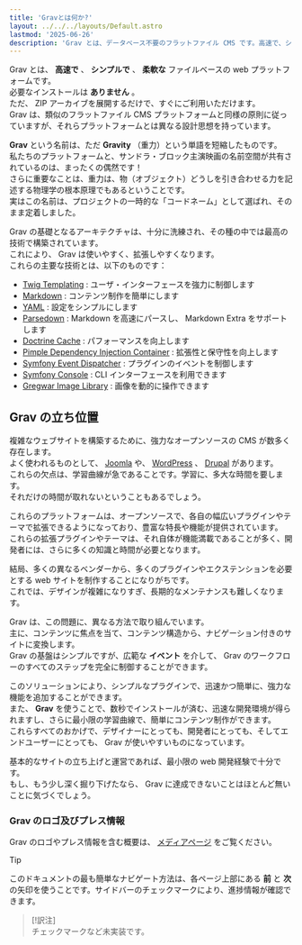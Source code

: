 ```yaml
---
title: 'Gravとは何か?'
layout: ../../../layouts/Default.astro
lastmod: '2025-06-26'
description: 'Grav とは、データベース不要のフラットファイル CMS です。高速で、シンプルかつ柔軟にサイトを構築できます。'
---
```


Grav とは、 **高速で** 、 **シンプルで** 、 **柔軟な** ファイルベースの web プラットフォームです。  
必要なインストールは **ありません** 。  
ただ、 ZIP アーカイブを展開するだけで、すぐにご利用いただけます。  
Grav は、類似のフラットファイル CMS プラットフォームと同様の原則に従っていますが、それらプラットフォームとは異なる設計思想を持っています。

**Grav** という名前は、ただ **Gravity** （重力）という単語を短縮したものです。  
私たちのプラットフォームと、サンドラ・ブロック主演映画の名前空間が共有されているのは、まったくの偶然です！  
さらに重要なことは、重力は、物（オブジェクト）どうしを引き合わせる力を記述する物理学の根本原理でもあるということです。  
実はこの名前は、プロジェクトの一時的な「コードネーム」として選ばれ、そのまま定着しました。

Grav の基礎となるアーキテクチャは、十分に洗練され、その種の中では最高の技術で構築されています。  
これにより、 Grav は使いやすく、拡張しやすくなります。  
これらの主要な技術とは、以下のものです： 

* [Twig Templating](https://twig.symfony.com/) : ユーザ・インターフェースを強力に制御します
* [Markdown](https://ja.wikipedia.org/wiki/Markdown) : コンテンツ制作を簡単にします
* [YAML](https://yaml.org) : 設定をシンプルにします
* [Parsedown](https://parsedown.org/) : Markdown を高速にパースし、 Markdown Extra をサポートします
* [Doctrine Cache](https://www.doctrine-project.org/projects/doctrine-orm/en/latest/reference/caching.html) : パフォーマンスを向上します
* [Pimple Dependency Injection Container](https://github.com/silexphp/Pimple) : 拡張性と保守性を向上します
* [Symfony Event Dispatcher](https://symfony.com/doc/current/components/event_dispatcher.html) : プラグインのイベントを制御します
* [Symfony Console](https://symfony.com/doc/current/components/console.html) : CLI インターフェースを利用できます
* [Gregwar Image Library](https://github.com/Gregwar/Image) : 画像を動的に操作できます

<h2 id="grav-s-place-in-the-universe">Grav の立ち位置</h2>

複雑なウェブサイトを構築するために、強力なオープンソースの CMS が数多く存在します。  
よく使われるものとして、 [Joomla](https://www.joomla.org) や、 [WordPress](https://wordpress.org) 、 [Drupal](https://www.drupal.org) があります。  
これらの欠点は、学習曲線が急であることです。学習に、多大な時間を要します。  
それだけの時間が取れないということもあるでしょう。

これらのプラットフォームは、オープンソースで、各自の幅広いプラグインやテーマで拡張できるようになっており、豊富な特長や機能が提供されています。  
これらの拡張プラグインやテーマは、それ自体が機能満載であることが多く、開発者には、さらに多くの知識と時間が必要となります。

結局、多くの異なるベンダーから、多くのプラグインやエクステンションを必要とする web サイトを制作することになりがちです。  
これでは、デザインが複雑になりすぎ、長期的なメンテナンスも難しくなります。

Grav は、この問題に、異なる方法で取り組んでいます。  
主に、コンテンツに焦点を当て、コンテンツ構造から、ナビゲーション付きのサイトに変換します。  
Grav の基盤はシンプルですが、広範な **イベント** を介して、 Grav のワークフローのすべてのステップを完全に制御することができます。

このソリューションにより、シンプルなプラグインで、迅速かつ簡単に、強力な機能を追加することができます。  
また、 **Grav** を使うことで、数秒でインストールが済む、迅速な開発環境が得られますし、さらに最小限の学習曲線で、簡単にコンテンツ制作ができます。  
これらすべてのおかげで、デザイナーにとっても、開発者にとっても、そしてエンドユーザーにとっても、 Grav が使いやすいものになっています。

基本的なサイトの立ち上げと運営であれば、最小限の web 開発経験で十分です。  
もし、もう少し深く掘り下げたなら、 Grav に達成できないことはほとんど無いことに気づくでしょう。

<h3 id="grav-logos-and-press-information">Grav のロゴ及びプレス情報</h3>

Grav のロゴやプレス情報を含む概要は、 [メディアページ](https://getgrav.org/media) をご覧ください。

> [!Tip]  
> このドキュメントの最も簡単なナビゲート方法は、各ページ上部にある **前** と **次** の矢印を使うことです。サイドバーのチェックマークにより、進捗情報が確認できます。

> [!訳注]  
> チェックマークなど未実装です。

